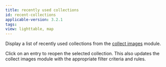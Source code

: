 ```yaml
---
title: recently used collections
id: recent-collections
applicable-version: 3.2.1
tags: 
view: lighttable, map
---
```


Display a list of recently used collections from the [collect images](./collect-images.md) module.

Click on an entry to reopen the selected collection. This also updates the collect images module with the appropriate filter criteria and rules.
